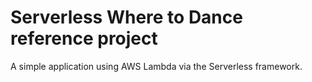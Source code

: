 # Serverless Where to Dance reference project

A simple application using AWS Lambda via the Serverless framework. 
